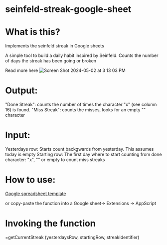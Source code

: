 # seinfeld-streak-google-sheet

# What is this?
Implements the seinfeld streak in Google sheets

A simple tool to build a daily habit inspired by Seinfeld. 
Counts the number of days the streak has been going or broken

Read more here
![Screen Shot 2024-05-02 at 3 13 03 PM](https://github.com/harpreetsingh/seinfeld-streak-google-sheet/assets/513957/3b9dd300-73a8-4495-ace4-4b5dcdb5f679)

# Output: 
"Done Streak": counts the number of times the character "x" (see column 16) is found. 
"Miss Streak": counts the misses, looks for an empty "" character

# Input:
Yesterdays row: Starts count backgwards from yesterday. This assumes today is empty 
Starting row: The first day where to start counting from
done character: "x", "" or empty to count miss streaks

# How to use: 
[Google spreadsheet template](https://docs.google.com/spreadsheets/d/1u4E60_KhlANhlQ3k3J6329dIqWI1peDJ5sAHMaHoOaQ/edit#gid=0)

or
copy-paste the function into a Google sheet-> Extensions -> AppScript

# Invoking the function

=getCurrentStreak (yesterdaysRow, startingRow, streakIdentifier)
